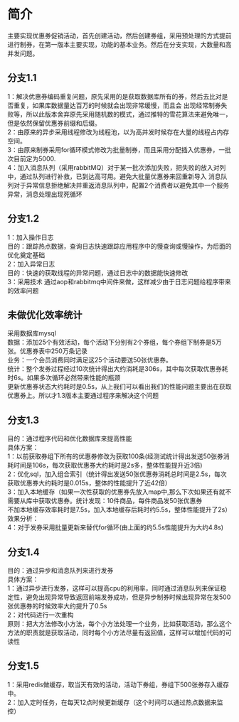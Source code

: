<h1>简介</h1>
主要实现优惠券促销活动，首先创建活动，然后创建券组，采用预处理的方式提前进行制券，在第一版本主要实现，功能的基本业务。然后在分支实现，大数量和高并发问题。<br/>
<h2>分支1.1</h2>
1：解决优惠券编码重复问题，原先采用的是获取数据库所有的券，然后去比对是否重复，如果库数据量达百万的时候就会出现非常缓慢，而且会 出现经常制券失败等，所以此版本舍弃原先采用随机数的模式，通过推特的雪花算法来避免唯一，但是依然保留优惠券前缀和后缀。<br/>
2：由原来的异步采用线程修改为线程池，以为高并发时候存在大量的线程占内存空间。<br/>
3：由原来制券采用for循环模式修改为批量制券，而且采用分配插入优惠券，一批次目前定为5000.<br/>
4：加入消息队列（采用rabbitMQ）对于某一批次添加失败，把失败的放入对列中，通过队列进行补救，已到达高可用。避免大批量优惠券来回重新导入 消息队列对于异常信息拒绝解决并重返消息队列中，配置2个消费者以避免其中一个服务异常，消息处理出现死循环<br/>
<h2>分支1.2</h2>
1：加入操作日志<br/>
目的：跟踪热点数据，查询日志快速跟踪应用程序中的慢查询或慢操作，为后面的优化奠定基础<br/>
2：加入异常日志<br/>
目的：快速的获取线程的异常问题，通过日志中的数据能快速修改<br/>
3：采用技术 通过aop和rabbitmq中间件来做，这样减少由于日志问题给程序带来的效率问题<br/>
<h2>未做优化效率统计</h2>
采用数据库mysql<br/>
数据：添加25个有效活动，每个活动下分别有2个券组，每个券组下制券是5万张。优惠券表中250万条记录<br/>
业务：一个会员消费同时满足这25个活动要送50张优惠券。<br/>
统计：整个发券过程经过10次统计得出大约消耗是306s，其中每次获取优惠券耗时6s。如果多次循环必然带来性能的瓶颈<br/>
更新优惠券状态大约耗时是0.5s，从上我们可以看出我们的性能问题主要出在获取优惠券上。所以才1.3版本主要通过程序来解决这个问题<br/>

<h2>分支1.3</h2>
目的：通过程序代码和优化数据库来提高性能<br/>
具体方案：<br/>
1：以前获取券组下所有的优惠券修改为获取100条(经测试统计得出发送50张券消耗时间是106s，每次获取优惠券大约耗时是2s多，整体性能提升近3倍)<br/>
2：优化sql，加入组合索引（统计得出发送50张优惠券消耗总时间是2.5s，每次获取优惠券大约耗时是0.015s，整体的性能提升了近42倍）<br/>
3：加入本地缓存（如果一次性获取的优惠券先放入map中,那么下次如果还有就不需要从库中获取优惠券。统计发现：10件商品，每件商品发50张优惠券<br/>
不加本地缓存效率耗时是7.5s，加入本地缓存后耗时约5.5s，整体性能提升了2s）<br/>
效果分析：<br/>
4：对于发券采用批量更新来替代for循环(由上面的约5.5s性能提升为大约4.8s)<br/>
<h2>分支1.4</h2>
目的：通过异步和消息队列来进行发券<br/>
具体方案：<br/>
1：通过异步进行发券，这样可以提高cpu的利用率，同时通过消息队列来保证稳定性，避免出现异常导致返回前端发券成功，但是异步制券时候出现异常在发500张优惠券的时候效率大约提升了0.5s</br>
2：对代码进行一次重构<br/>
原则：把大方法修改小方法，每个小方法处理一个业务，比如获取活动，那么这个方法的职责就是获取活动，同时每个小方法尽量有返回值，这样可以增加代码的可读性<br/>
<h2>分支1.5</h2>
1：采用redis做缓存，取当天有效的活动，活动下券组，券组下500张券存入缓存中。<br/>
2：加入定时任务，在每天12点时候更新缓存（这个时间可以通过热点数据来监控）<br/>